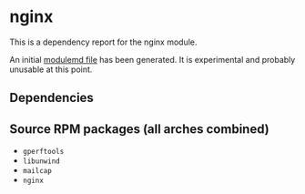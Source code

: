 # nginx
This is a dependency report for the nginx module.

An initial [modulemd file](nginx.yaml) has been generated. It is experimental and probably unusable at this point.
## Dependencies
## Source RPM packages (all arches combined)
* `gperftools`
* `libunwind`
* `mailcap`
* `nginx`
